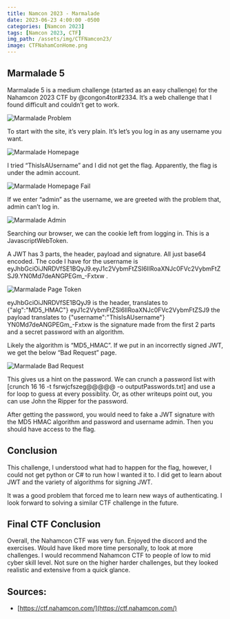 ```yaml
---
title: Namcon 2023 - Marmalade
date: 2023-06-23 4:00:00 -0500
categories: [Namcon 2023]
tags: [Namcon 2023, CTF]
img_path: /assets/img/CTFNamcon23/
image: CTFNahamConHome.png
---
```


## Marmalade 5

Marmalade 5 is a medium challenge (started as an easy challenge) for the Nahamcon 2023 CTF by @congon4tor#2334. It’s a web challenge that I found difficult and couldn’t get to work.

![Marmalade Problem](Marmalade1.png)

To start with the site, it’s very plain. It’s let’s you log in as any username you want.

![Marmalade Homepage](MarmaladePage.png)

I tried “ThisIsAUsername” and I did not get the flag. Apparently, the flag is under the admin account.

![Marmalade Homepage Fail](MarmaladePage1.png)

If we enter “admin” as the username, we are greeted with the problem that, admin can’t log in.

![Marmalade Admin](MarmaladePageAdminLogin.png)

Searching our browser, we can the cookie left from logging in. This is a JavascriptWebToken. 

A JWT has 3 parts, the header, payload and signature. All just base64 encoded. The code I have for the username is  eyJhbGciOiJNRDVfSE1BQyJ9.eyJ1c2VybmFtZSI6IlRoaXNJc0FVc2VybmFtZSJ9.YN0Md7deANGPEGm_-Fxtxw .  

![Marmalade Page Token](MarmaladePageToken.png)

eyJhbGciOiJNRDVfSE1BQyJ9 is the header, translates to {"alg":"MD5_HMAC"}
eyJ1c2VybmFtZSI6IlRoaXNJc0FVc2VybmFtZSJ9 the payload translates to {"username":"ThisIsAUsername"}
YN0Md7deANGPEGm_-Fxtxw is the signature made from the first 2 parts and a secret password with an algorithm. 

Likely the algorithm is “MD5_HMAC”. If we put in an incorrectly signed JWT, we get the below “Bad Request” page.

![Marmalade Bad Request](MarmaladePageBadRequestClue.png)

This gives us a hint on the password. We can crunch a password list with [crunch 16 16 -t fsrwjcfszeg@@@@@ -o outputPasswords.txt] and use a for loop to guess at every possiblity. Or, as other writeups point out, you can use John the Ripper for the password.

After getting the password, you would need to fake a JWT signature with the MD5 HMAC algorithm and password and username admin. Then you should have access to the flag.

## Conclusion

This challenge, I understood what had to happen for the flag, however, I could not get python or C# to run how I wanted it to. I did get to learn about JWT and the variety of algorithms for signing JWT.

It was a good problem that forced me to learn new ways of authenticating. I look forward to solving a similar CTF challenge in the future.

## Final CTF Conclusion

Overall, the Nahamcon CTF was very fun. Enjoyed the discord and the exercises. Would have liked more time personally, to look at more challenges. I would recommend Nahamcon CTF to people of low to mid cyber skill level. Not sure on the higher harder challenges, but they looked realistic and extensive from a quick glance.



## Sources:

- [https://ctf.nahamcon.com/](https://ctf.nahamcon.com/)